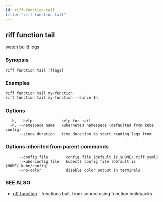 ```yaml
---
id: riff-function-tail
title: "riff function tail"
---
```

## riff function tail

watch build logs

### Synopsis

<todo>

```
riff function tail [flags]
```

### Examples

```
riff function tail my-function
riff function tail my-function --since 1h
```

### Options

```
  -h, --help             help for tail
  -n, --namespace name   kubernetes namespace (defaulted from kube config)
      --since duration   time duration to start reading logs from
```

### Options inherited from parent commands

```
      --config file        config file (default is $HOME/.riff.yaml)
      --kube-config file   kubectl config file (default is $HOME/.kube/config)
      --no-color           disable color output in terminals
```

### SEE ALSO

* [riff function](riff_function.md)	 - functions built from source using function buildpacks

